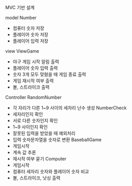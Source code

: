 MVC 기반 설계

model
Number
- 컴퓨터 숫자 저장
- 플레이어 숫자 저장
- 플레이어 입력 저장

view
ViewGame
- 야구 게임 시작 알림 출력
- 플레이어 숫자 입력 출력
- 숫자 3개 모두 맞혔을 때 게임 종료 출력
- 게임 재시작 여부 출력
- 볼, 스트라이크 출력

Controller
RandomNumber
- 각 자리가 다른 1~9 사이의 세자리 난수 생성
NumberCheck
- 세자리인지 확인
- 서로 다른 숫자인지 확인
- 1~9 사이인지 확인
- 잘못된 입력을 받았을 때 예외처리
- 입력 숫자문자열을 숫자로 변환
BaseballGame
- 게임시작
- 계속 값 추론
- 재시작 여부 묻기
Computer
- 게임시작
- 컴퓨터 세자리 숫자와 플레이어 숫자 비교
- 볼, 스트라이크, 낫싱 출력